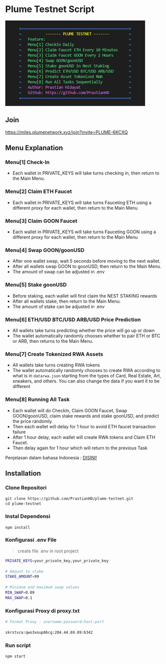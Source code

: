 # Plume Testnet Script

![logo](./utils/plume-testnet.png)
## Join
https://miles.plumenetwork.xyz/join?invite=PLUME-6KCXQ

## Menu Explanation
### Menu[1] Check-In
- Each wallet in PRIVATE_KEYS will take turns checking in, then return to the Main Menu.
### Menu[2] Claim ETH Faucet
- Each wallet in PRIVATE_KEYS will take turns Fauceting ETH using a different proxy for each wallet, then return to the Main Menu
### Menu[3] Claim GOON Faucet
- Each wallet in PRIVATE_KEYS will take turns Fauceting GOON using a different proxy for each wallet, then return to the Main Menu
### Menu[4] Swap GOON/goonUSD
- After one wallet swap, wait 5 seconds before moving to the next wallet.
- After all wallets swap GOON to goonUSD, then return to the Main Menu.
- The amount of swap can be adjusted in .env
### Menu[5] Stake goonUSD
- Before staking, each wallet will first claim the NEST STAKING rewards
- After all wallets stake, then return to the Main Menu.
- The amount of stake can be adjusted in .env
### Menu[6] ETH/USD BTC/USD ARB/USD Price Prediction
- All wallets take turns predicting whether the price will go up or down
- The wallet automatically randomly chooses whether to pair ETH or BTC or ARB, then returns to the Main Menu.
### Menu[7] Create Tokenized RWA Assets
- All wallets take turns creating RWA tokens
- The wallet automatically randomly chooses to create RWA according to what is in `datarwa.json` starting from the types of Card, Real Estate, Art, sneakers, and others. You can also change the data if you want it to be different
### Menu[8] Running All Task
- Each wallet will do CheckIn, Claim GOON Faucet, Swap GOON/goonUSD, claim stake rewards and stake goonUSD, and predict the price randomly.
- Then each wallet will delay for 1 hour to avoid ETH faucet transaction failure
- After 1 hour delay, each wallet will create RWA tokens and Claim ETH Faucet.
- Then delay again for 1 hour which will return to the previous Task

Penjelasan dalam bahasa Indonesia : [DISINI!](https://github.com/PrastianHD/plume-testnet/blob/main/READINDO.md)

## Installation 
### Clone Repositori
```
git clone https://github.com/PrastianHD/plume-testnet.git
cd plume-testnet
```

### Instal Dependensi
```
npm install
```

### Konfigurasi .env File

>create file .env in root project
```bash
PRIVATE_KEYS=your_private_key,your_private_key

# Amount to stake
STAKE_AMOUNT=99

# Minimum and maximum swap values
MIN_SWAP=0.09
MAX_SWAP=0.1

```
### Konfigurasi Proxy di proxy.txt
```bash
# Format Proxy - username:password:host:port
 
skrstvca:qwo3xoup86cg:204.44.69.89:6342
```

### Run script
```
npm start
```
